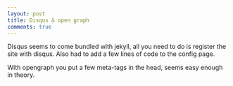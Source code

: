 ```yaml
---
layout: post
title: Disqus & open graph
comments: true
---
```


Disqus seems to come bundled with jekyll, all you need to do is register the site with disqus. Also
had to add a few lines of code to the config page.

With opengraph you put a few meta-tags in the head, seems easy enough in theory. 
